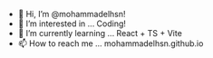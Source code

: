 - 👋 Hi, I’m @mohammadelhsn!
- 👀 I’m interested in ... Coding!
- 🌱 I’m currently learning ... React + TS + Vite
- 📫 How to reach me ... mohammadelhsn.github.io
